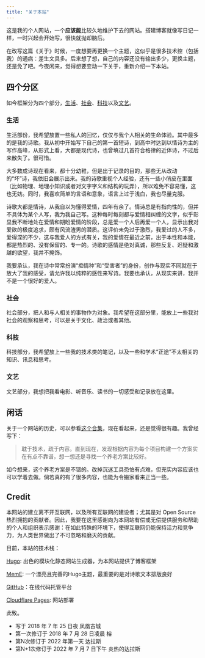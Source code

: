 ```yaml
---
title: "关于本站"
---
```

这是我的个人网站，一个**应该能**比较久地维护下去的网站。搭建博客就像写日记一样，一时兴起会开始写，很快就抛却脑后。

在改写这篇《关于》时候，一度想要再更换一个主题，这似乎是很多技术控（包括我）的通病：差生文具多。后来想了想，自己的内容还没有输出多少，更换主题，还是免了吧。今夜闲来，觉得想要变动一下关于，重新介绍一下本站。

## 四个分区

如今框架分为四个部分，[生活](life)、[社会](soc)、[科技](sci-tech)以及[文艺](lit-art)。

### 生活

生活部份，我希望放置一些私人的回忆，仅仅与我个人相关的生命体验。其中最多的是我的诗歌。我从初中开始写下自己的第一首短诗，到高中时达到以情诗为主的写作高峰，从形式上看，大都是现代诗，也曾填过几首符合格律的近体诗，不过后来散失了。很可惜。

大多数成诗现在看来，都十分幼稚，但是出于记录的目的，那些无从改动的“坏”诗，我依旧会展示出来。我的诗歌重视个人经验，还有一些小俏皮在里面（比如物理、地理小知识或者对文字字义和结构的玩弄），所以难免不容易懂，这也无妨。同时，我喜欢简单的言语和意象，语言上过于浅白，我也尽量克服。

诗歌大都是情诗，从我自以为懂得爱情，四年有余了。情诗总是有指向性的，但并不具体为某个人写，我为我自己写。这种每时每刻都与爱情相纠缠的文字，似乎彰显我不断地处在爱情和期盼爱情的阶段，总是爱一个人后再爱一个人，显示出我对爱欲的极度追求，颇有风流渣男的潜质。这评价未免过于激烈，我爱过的人不多，爱得深的不少，这与我爱人的方式有关，我的爱情在最近之前，出于本性和本能，都是热烈的、没有保留的、专一的。诗歌的感情是绝对真诚，那些反复、迟疑和激越的欲望，我并不掩饰。

我要承认，我在诗中常常扮演“痴情种”和“受害者”的身份，创作与现实不同就在于放大了我的感受，请允许我以纯粹的感性来写诗。我要也承认，从现实来讲，我并不是一个很好的爱人。

### 社会

社会部分，把人和与人相关的事物作为对象。我希望在这部分里，能放上一些我对社会的观察和思考，可以是关于文化、政治或者其他。

### 科技

科技部分，我希望放上一些我的技术类的笔记，以及一些和学术“正途”不太相关的知识、讯息和思考。

### 文艺

文艺部分，我想把我看电影、听音乐、读书的一切感受和记录放在这里。

## 闲话

关于一个网站的历史，可以参看[这个合集](sci-tech/site/)，现在看起来，还是觉得很有趣。我曾经写下：

> 耽于技术，疏于内容。直到现在，发现根据内容为每个项目构建一个方案实在有点不靠谱，想一想还是寻找一个养老方案比较好。

如今想来，这个养老方案是不错的。改掉沉迷工具恐怕有点难，但充实内容应该也可以学着去做。倘若真的有了很多内容，也能为令搬家看来正当一些。

## Credit

本网站的建立离不开互联网，以及所有互联网的建设者；尤其是对 Open Source 热烈拥抱的贡献者。因此，我要在这里感谢向为本网站有偿或无偿提供服务和帮助的个人和组织表示感谢：在如此特殊的环境下，使得互联网仍能保持活力和竞争力，为人类世界做出了不可忽略和磨灭的贡献。

目前，本站的技术栈：

[Hugo](https://github.com/gohugoio/hugo): 出色的模块化静态网站生成器，为本网站提供了博客框架

[MemE](https://github.com/reuixiy/hugo-theme-meme): 一个漂亮且完善的Hugo主题，最重要的是对诗歌文本排版良好

[GitHub](https://github.com)：在线代码托管平台

[Cloudflare Pages](https://pages.cloudflare.com): 网站部署

此致。

- 写于 2018 年 7 年 25 日夜 凤凰古城
- 第一次修订于 2018 年 7 月 28 日凌晨 榕
- 第N次修订于 2022 年第一天 达拉斯
- 第N+1次修订于 2022 年 7 月 7 日下午 炎热的达拉斯
